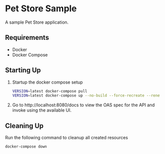 # Pet Store Sample

A sample Pet Store application.

## Requirements

* Docker
* Docker Compose

## Starting Up

1. Startup the docker compose setup
   ```bash
   VERSION=latest docker-compose pull
   VERSION=latest docker-compose up --no-build --force-recreate --renew-anon-volumes
   ```
2. Go to http://localhost:8080/docs to view the OAS spec for the API and invoke using the available UI.

## Cleaning Up

Run the following command to cleanup all created resources

```bash
docker-compose down
```
